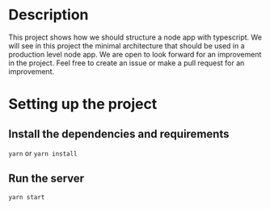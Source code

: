 # Description

This project shows how we should structure a node app with typescript.
We will see in this project the minimal architecture that should be used in a production level node app.
We are open to look forward for an improvement in the project. Feel free to create an issue or make a pull request for an improvement.

# Setting up the project

## Install the dependencies and requirements

```yarn```
or
```yarn install```

## Run the server
```yarn start```